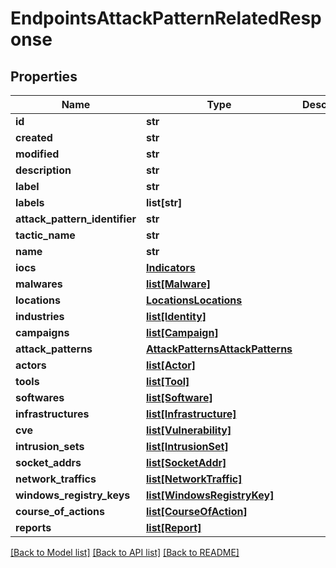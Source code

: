 # EndpointsAttackPatternRelatedResponse

## Properties
Name | Type | Description | Notes
------------ | ------------- | ------------- | -------------
**id** | **str** |  | [optional] 
**created** | **str** |  | [optional] 
**modified** | **str** |  | [optional] 
**description** | **str** |  | [optional] 
**label** | **str** |  | [optional] 
**labels** | **list[str]** |  | [optional] 
**attack_pattern_identifier** | **str** |  | [optional] 
**tactic_name** | **str** |  | [optional] 
**name** | **str** |  | [optional] 
**iocs** | [**Indicators**](Indicators.md) |  | [optional] 
**malwares** | [**list[Malware]**](Malware.md) |  | [optional] 
**locations** | [**LocationsLocations**](LocationsLocations.md) |  | [optional] 
**industries** | [**list[Identity]**](Identity.md) |  | [optional] 
**campaigns** | [**list[Campaign]**](Campaign.md) |  | [optional] 
**attack_patterns** | [**AttackPatternsAttackPatterns**](AttackPatternsAttackPatterns.md) |  | [optional] 
**actors** | [**list[Actor]**](Actor.md) |  | [optional] 
**tools** | [**list[Tool]**](Tool.md) |  | [optional] 
**softwares** | [**list[Software]**](Software.md) |  | [optional] 
**infrastructures** | [**list[Infrastructure]**](Infrastructure.md) |  | [optional] 
**cve** | [**list[Vulnerability]**](Vulnerability.md) |  | [optional] 
**intrusion_sets** | [**list[IntrusionSet]**](IntrusionSet.md) |  | [optional] 
**socket_addrs** | [**list[SocketAddr]**](SocketAddr.md) |  | [optional] 
**network_traffics** | [**list[NetworkTraffic]**](NetworkTraffic.md) |  | [optional] 
**windows_registry_keys** | [**list[WindowsRegistryKey]**](WindowsRegistryKey.md) |  | [optional] 
**course_of_actions** | [**list[CourseOfAction]**](CourseOfAction.md) |  | [optional] 
**reports** | [**list[Report]**](Report.md) |  | [optional] 

[[Back to Model list]](../README.md#documentation-for-models) [[Back to API list]](../README.md#documentation-for-api-endpoints) [[Back to README]](../README.md)


